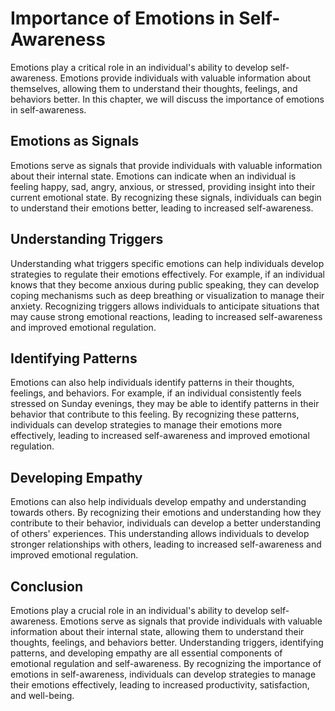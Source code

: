 # Importance of Emotions in Self-Awareness

Emotions play a critical role in an individual's ability to develop self-awareness. Emotions provide individuals with valuable information about themselves, allowing them to understand their thoughts, feelings, and behaviors better. In this chapter, we will discuss the importance of emotions in self-awareness.

Emotions as Signals
-------------------

Emotions serve as signals that provide individuals with valuable information about their internal state. Emotions can indicate when an individual is feeling happy, sad, angry, anxious, or stressed, providing insight into their current emotional state. By recognizing these signals, individuals can begin to understand their emotions better, leading to increased self-awareness.

Understanding Triggers
----------------------

Understanding what triggers specific emotions can help individuals develop strategies to regulate their emotions effectively. For example, if an individual knows that they become anxious during public speaking, they can develop coping mechanisms such as deep breathing or visualization to manage their anxiety. Recognizing triggers allows individuals to anticipate situations that may cause strong emotional reactions, leading to increased self-awareness and improved emotional regulation.

Identifying Patterns
--------------------

Emotions can also help individuals identify patterns in their thoughts, feelings, and behaviors. For example, if an individual consistently feels stressed on Sunday evenings, they may be able to identify patterns in their behavior that contribute to this feeling. By recognizing these patterns, individuals can develop strategies to manage their emotions more effectively, leading to increased self-awareness and improved emotional regulation.

Developing Empathy
------------------

Emotions can also help individuals develop empathy and understanding towards others. By recognizing their emotions and understanding how they contribute to their behavior, individuals can develop a better understanding of others' experiences. This understanding allows individuals to develop stronger relationships with others, leading to increased self-awareness and improved emotional regulation.

Conclusion
----------

Emotions play a crucial role in an individual's ability to develop self-awareness. Emotions serve as signals that provide individuals with valuable information about their internal state, allowing them to understand their thoughts, feelings, and behaviors better. Understanding triggers, identifying patterns, and developing empathy are all essential components of emotional regulation and self-awareness. By recognizing the importance of emotions in self-awareness, individuals can develop strategies to manage their emotions effectively, leading to increased productivity, satisfaction, and well-being.
